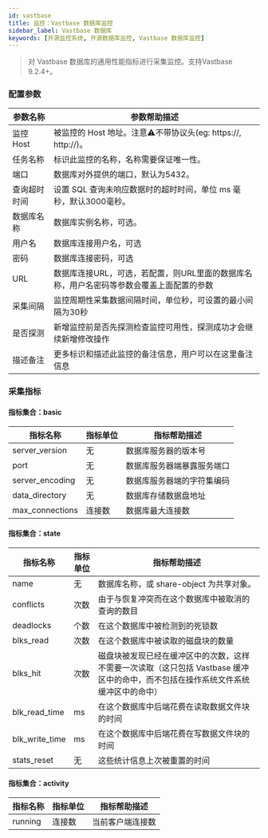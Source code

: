 ```yaml
---
id: vastbase  
title: 监控：Vastbase 数据库监控      
sidebar_label: Vastbase 数据库   
keywords: [开源监控系统, 开源数据库监控, Vastbase 数据库监控]
---
```


> 对 Vastbase 数据库的通用性能指标进行采集监控。支持Vastbase 9.2.4+。

### 配置参数

|  参数名称  | 参数帮助描述                                          |
|--------|-------------------------------------------------|
| 监控Host | 被监控的 Host 地址。注意⚠️不带协议头(eg: https://, http://)。  |
| 任务名称   | 标识此监控的名称，名称需要保证唯一性。                             |
| 端口     | 数据库对外提供的端口，默认为5432。                             |
| 查询超时时间 | 设置 SQL 查询未响应数据时的超时时间，单位 ms 毫秒，默认3000毫秒。         |
| 数据库名称  | 数据库实例名称，可选。                                     |
| 用户名    | 数据库连接用户名，可选                                     |
| 密码     | 数据库连接密码，可选                                      |
| URL    | 数据库连接URL，可选，若配置，则URL里面的数据库名称，用户名密码等参数会覆盖上面配置的参数 |
| 采集间隔   | 监控周期性采集数据间隔时间，单位秒，可设置的最小间隔为30秒                  |
| 是否探测   | 新增监控前是否先探测检查监控可用性，探测成功才会继续新增修改操作                |
| 描述备注   | 更多标识和描述此监控的备注信息，用户可以在这里备注信息                     |

### 采集指标

#### 指标集合：basic

|      指标名称       | 指标单位 |    指标帮助描述     |
|-----------------|------|---------------|
| server_version  | 无    | 数据库服务器的版本号    |
| port            | 无    | 数据库服务器端暴露服务端口 |
| server_encoding | 无    | 数据库服务器端的字符集编码 |
| data_directory  | 无    | 数据库存储数据盘地址    |
| max_connections | 连接数  | 数据库最大连接数      |

#### 指标集合：state

|      指标名称      | 指标单位 | 指标帮助描述                                                                 |
|----------------|------|------------------------------------------------------------------------|
| name           | 无    | 数据库名称，或 share-object 为共享对象。                                            |
| conflicts      | 次数   | 由于与恢复冲突而在这个数据库中被取消的查询的数目                                               |
| deadlocks      | 个数   | 在这个数据库中被检测到的死锁数                                                        |
| blks_read      | 次数   | 在这个数据库中被读取的磁盘块的数量                                                      |
| blks_hit       | 次数   | 磁盘块被发现已经在缓冲区中的次数，这样不需要一次读取（这只包括 Vastbase 缓冲区中的命中，而不包括在操作系统文件系统缓冲区中的命中） |
| blk_read_time  | ms   | 在这个数据库中后端花费在读取数据文件块的时间                                                 |
| blk_write_time | ms   | 在这个数据库中后端花费在写数据文件块的时间                                                  |
| stats_reset    | 无    | 这些统计信息上次被重置的时间                                                         |

#### 指标集合：activity

|  指标名称   | 指标单位 |  指标帮助描述  |
|---------|------|----------|
| running | 连接数  | 当前客户端连接数 |

